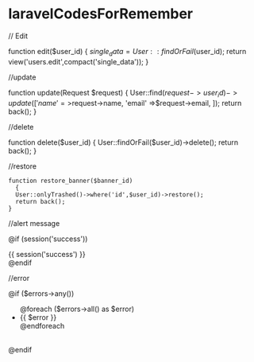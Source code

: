 # laravelCodesForRemember

// Edit

function edit($user_id)
    {
      $single_data = User::findOrFail($user_id);
      return view('users.edit',compact('single_data'));
    }
     
//update

function update(Request $request)
    {
      User::find($request->user_id)->update([
        'name'    =>$request->name,
        'email'    =>$request->email,
      ]);
      return back();
    }
	
//delete

function delete($user_id)
    {
      User::findOrFail($user_id)->delete();
      return back();
    }
    
//restore
    
    function restore_banner($banner_id)
      {
      User::onlyTrashed()->where('id',$user_id)->restore();
      return back();
    }
    
    
 //alert message
   
   @if (session('success'))
   <div class="alert alert-success">
       {{ session('success') }}
   </div>
   @endif

 //error

   @if ($errors->any())
   <div class="alert alert-danger">
       <ul>
           @foreach ($errors->all() as $error)
           <li>{{ $error }}</li>
           @endforeach
       </ul>
   </div><br />
   @endif
